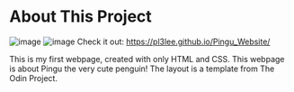 # About This Project
![image](https://user-images.githubusercontent.com/64212628/151055556-2fbad3c4-1c45-423a-b553-041992f8649c.png)
![image](https://user-images.githubusercontent.com/64212628/151055572-b7052953-e2a0-4cc5-8c4c-065a92ccb0d2.png)
Check it out: https://pl3lee.github.io/Pingu_Website/

This is my first webpage, created with only HTML and CSS. This webpage is about Pingu the very cute penguin! The layout is a template from The Odin Project.
